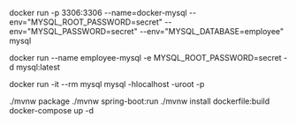 docker run -p 3306:3306 --name=docker-mysql --env="MYSQL_ROOT_PASSWORD=secret" --env="MYSQL_PASSWORD=secret" --env="MYSQL_DATABASE=employee" mysql

docker run --name employee-mysql -e MYSQL_ROOT_PASSWORD=secret -d mysql:latest

docker run -it --rm mysql mysql -hlocalhost -uroot -p

./mvnw package
./mvnw spring-boot:run
./mvnw install dockerfile:build
docker-compose up -d